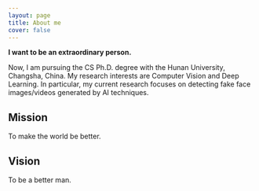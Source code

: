 ```yaml
---
layout: page
title: About me
cover: false
---
```


**I want to be an extraordinary person.**

Now, I am pursuing the CS Ph.D. degree with the Hunan University, Changsha, China. My research interests are Computer Vision and Deep Learning. In particular, my current research focuses on detecting fake face images/videos generated by AI techniques.

## Mission
To make the world be better.

## Vision
To be a better man.


